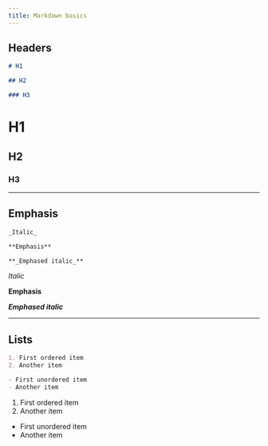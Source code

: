 ```yaml
---
title: Markdown basics
---
```


## Headers

```markdown
# H1

## H2

### H3
```

# H1

## H2

### H3

---

## Emphasis

```markdown
_Italic_

**Emphasis**

**_Emphased italic_**
```

_Italic_

**Emphasis**

**_Emphased italic_**

---

## Lists

```markdown
1. First ordered item
2. Another item

- First unordered item
- Another item
```

1. First ordered item
2. Another item

- First unordered item
- Another item
